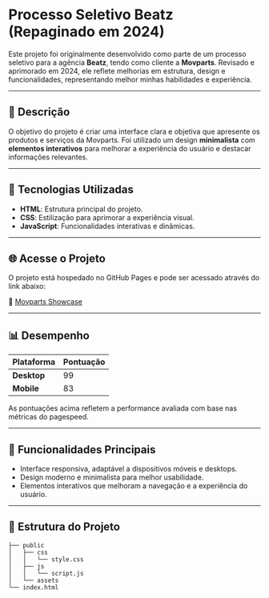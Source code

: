 # Processo Seletivo Beatz (Repaginado em 2024)

Este projeto foi originalmente desenvolvido como parte de um processo seletivo para a agência **Beatz**, tendo como cliente a **Movparts**. Revisado e aprimorado em 2024, ele reflete melhorias em estrutura, design e funcionalidades, representando melhor minhas habilidades e experiência.

---

## 📖 Descrição

O objetivo do projeto é criar uma interface clara e objetiva que apresente os produtos e serviços da Movparts. Foi utilizado um design **minimalista** com **elementos interativos** para melhorar a experiência do usuário e destacar informações relevantes.

---

## 🚀 Tecnologias Utilizadas

- **HTML**: Estrutura principal do projeto.
- **CSS**: Estilização para aprimorar a experiência visual.
- **JavaScript**: Funcionalidades interativas e dinâmicas.

---

## 🌐 Acesse o Projeto

O projeto está hospedado no GitHub Pages e pode ser acessado através do link abaixo:

🔗 [Movparts Showcase](https://guazzihub.github.io/Projeto-Beatz/)

---

## 📊 Desempenho

| Plataforma | Pontuação |
|------------|-----------|
| **Desktop**| 99        |
| **Mobile** | 83        |


As pontuações acima refletem a performance avaliada com base nas métricas do pagespeed.

---

## 🎯 Funcionalidades Principais

- Interface responsiva, adaptável a dispositivos móveis e desktops.
- Design moderno e minimalista para melhor usabilidade.
- Elementos interativos que melhoram a navegação e a experiência do usuário.

---

## 📂 Estrutura do Projeto

```plaintext
├── public
│   ├── css
│   │   └── style.css
│   ├── js
│   │   └── script.js
│   └── assets
└── index.html
```
